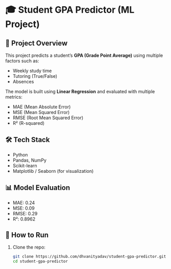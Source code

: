 # 🎓 Student GPA Predictor (ML Project)

## 📌 Project Overview
This project predicts a student’s **GPA (Grade Point Average)** using multiple factors such as:
- Weekly study time
- Tutoring (True/False)
- Absences

The model is built using **Linear Regression** and evaluated with multiple metrics:
- MAE (Mean Absolute Error)
- MSE (Mean Squared Error)
- RMSE (Root Mean Squared Error)
- R² (R-squared)

## 🛠️ Tech Stack
- Python
- Pandas, NumPy
- Scikit-learn
- Matplotlib / Seaborn (for visualization)

## 📊 Model Evaluation
- MAE: 0.24  
- MSE: 0.09 
- RMSE: 0.29  
- R²: 0.8962  

## 🚀 How to Run
1. Clone the repo:
   ```bash
   git clone https://github.com/dhvanityadav/student-gpa-predictor.git
   cd student-gpa-predictor

